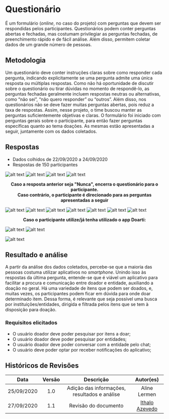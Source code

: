 # Questionário

É um formulário (*online*, no caso do projeto) com perguntas que devem ser respondidas pelos participantes. Questionários podem conter perguntas abertas e fechadas, mas costumam privilegiar as perguntas fechadas, de preenchimento rápido e de fácil análise. Além disso, permitem coletar dados de um grande número de pessoas.

## Metodologia
Um questionário deve conter instruções claras sobre como responder cada pergunta, indicando explicitamente se uma pergunta admite uma única resposta ou múltiplas respostas. Como não há oportunidade de discutir sobre o questionário ou tirar dúvidas no momento de respondê-lo, as perguntas fechadas geralmente incluem respostas neutras ou alternativas, como “não sei”, “não quero responder” ou “outros”. Além disso, nos questionários não se deve fazer muitas perguntas abertas, pois reduz a taxa de respostas.
Assim, nesse projeto, o time buscou manter as perguntas suficientemente objetivas e claras. O formulário foi iniciado com perguntas gerais sobre o participante, para então fazer perguntas específicas quanto ao tema doações.
As mesmas estão apresentadas a seguir, juntamente com os dados coletados.

## Respostas
 * Dados colhidos de 22/09/2020 a 24/09/2020
 * Respostas de 150 participantes
  
![alt text](./assets/images//questionario/pergunta_01.png)
![alt text](./assets/images//questionario/pergunta_02.png)
![alt text](./assets/images//questionario/pergunta_03.png)
![alt text](./assets/images//questionario/pergunta_04.png)

**<center>Caso a resposta anterior seja "Nunca", encerra o questionário para o participante.  
Caso contrário, o participante é direcionado para as perguntas apresentadas a seguir</center>**

![alt text](./assets/images//questionario/pergunta_05.png)
![alt text](./assets/images//questionario/pergunta_06.png)
![alt text](./assets/images//questionario/pergunta_07.png)
![alt text](./assets/images//questionario/pergunta_08.png)
![alt text](./assets/images//questionario/pergunta_09.png)
![alt text](./assets/images//questionario/pergunta_10.png)
![alt text](./assets/images//questionario/pergunta_11.png)

**<center>Caso o participante utilize/já tenha utilizado o app Doarti:</center>**

![alt text](./assets/images//questionario/pergunta_12.png)
![alt text](./assets/images//questionario/pergunta_13.png)


![alt text](./assets/images//questionario/pergunta_14.png)

## Resultado e análise
A partir da análise dos dados coletados, percebe-se que a maioria das pessoas costuma utilizar aplicativos no *smartphone*. Unindo isso às respostas da última pergunta, entende-se que é viável um aplicativo para facilitar a procura e comunicação entre doador e entidade, auxiliando a doação no geral.
Há uma variedade de itens que podem ser doados, e, muitas vezes, os participantes podem ficar em dúvida para onde doar determinado item. Dessa forma, é relevante que seja possível uma busca por instituições/entidades, dirigida e filtrada pelos itens que se tem à disposição para doação. 

### Requisitos elicitados
 * O usuário doador deve poder pesquisar por itens a doar;
 * O usuário doador deve poder pesquisar por entidades;
 * O usuário doador deve poder conversar com a entidade pelo chat;
 * O usuário deve poder optar por receber notificações do aplicativo;

## Históricos de Revisões

|    Data    | Versão |                  Descrição                   |   Autor(es)    |
| :--------: | :----: | :------------------------------------------: | :------------: |
| 25/09/2020 |  1.0   | Adição das informações, resultados e análise |  Aline Lermen  |
| 27/09/2020 |  1.1   |             Revisão do documento             | [Ithalo Azevedo](https://github.com/ithaloazevedo) |